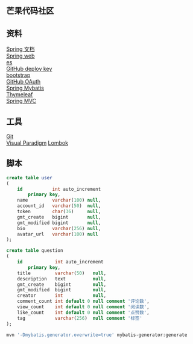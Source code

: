## 芒果代码社区  

## 资料  
[Spring 文档](http://spring.io/guides)  
[Spring web](http://spring.io/guides/gs/serving-web-content/)  
[es](https://elasticsearch.cn/explore)  
[GitHub deploy key](https://developer.github.com/v3/guides/managing-deploy-keys/#deploy-keys)  
[bootstrap](https://v3.bootcss.com/getting-started/)  
[GitHub OAuth](https://docs.github.com/en/apps/oauth-apps/building-oauth-apps/creating-an-oauth-app)  
[Spring Mybatis](https://docs.spring.io/spring-boot/docs/2.0.0.RC1/reference/htmlsingle/#boot-features-embedded-database-support)  
[Thymeleaf](https://www.thymeleaf.org/documentation.html)  
[Spring MVC](https://docs.spring.io/spring/docs)  

## 工具  
[Git](http://git-scm.com/download)  
[Visual Paradigm](http://www.visual-paradigm.com)
[Lombok](http://www.projectlombok.org)

## 脚本
```sql
create table user
(
    id           int auto_increment
        primary key,
    name         varchar(100) null,
    account_id   varchar(50)  null,
    token        char(36)     null,
    gmt_create   bigint       null,
    gmt_modified bigint       null,
    bio          varchar(256) null,
    avatar_url   varchar(100) null
);

create table question
(
    id            int auto_increment
        primary key,
    title         varchar(50)   null,
    description   text          null,
    gmt_create    bigint        null,
    gmt_modified  bigint        null,
    creator       int           null,
    comment_count int default 0 null comment '评论数',
    view_count    int default 0 null comment '阅读数',
    like_count    int default 0 null comment '点赞数',
    tag           varchar(256)  null comment '标签'
);
```
```bash
mvn '-Dmybatis.generator.overwrite=true' mybatis-generator:generate
```